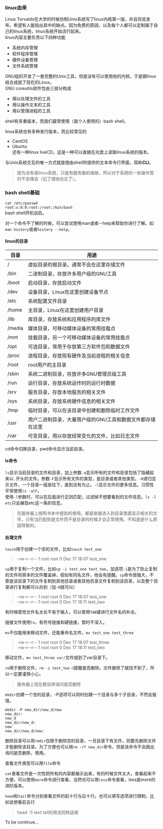 ### linux由来
Linus Torvalds在大学的时候仿制Unix系统写了linux内核第一版，并且将其发布，希望有人能指出其中的缺点。因为免费的原因，以及每个人都可以定制属于自己的linux系统，linux系统开始流行起来。     
linux内容主要负责以下四种功能
- 系统内存管理
- 软件程序管理
- 硬件设备管理
- 文件系统管理

GNU组织开发了一套完整的Unix工具，但是没有可以使用他的内核，于是跟linux结合成就了现在的Linux。   
GNU coreutils软件包由三部分构成
- 用以处理文件的工具 
- 用以操作文本的工具 
- 用以管理进程的工具

shell有多重版本，而我们最常使用（我个人使用的）bash shell。

linux系统也有多种发行版本，而比较常见的
- CentOS
- Ubuntu     
还有一种linux liveCD，这是一种可以直接在光盘上读取linux系统的版本。

与Unix系统交互的唯一方式就是借由shell所提供的文本命令行界面，简称**CLI**。

>因为没有装linux系统，只是有服务器的缘故，所以对于系统的一些操作暂时不去理会（记了很快也忘了）。


### bash shell基础
`cat /etc/passwd`     
`root:x:0:0:root:/root:/bin/bash`     
bash shell开机自启。

对一个命令不了解的时候，可以尝试使用man或者--help来帮助你进行了解。如`man history`或者`history --help`。

#### linux的目录     

目录    |   用途    |
---    |---        |
   /       |    虚拟目录的根目录。通常不会在这里存储文件   |
   /bin    |    二进制目录，存放许多用户级的GNU工具    |
   /boot   |    启动目录，存放启动文件     |
   /dev    |    设备目录，Linux在这里创建设备节点  |
   /etc    |    系统配置文件目录   |
   /home   |    主目录，Linux在这里创建用户目录    |
   /lib    |    库目录，存放系统和应用程序的库文件     |
   /media  |    媒体目录，可移动媒体设备的常用挂载点   |
   /mnt    |    挂载目录，另一个可移动媒体设备的常用挂载点     |
   /opt    |    可选目录，常用于存放第三方软件包和数据文件     |
   /proc   |    进程目录，存放现有硬件及当前进程的相关信息     |
   /root   |    root用户的主目录   |
   /sbin   |    系统二进制目录，存放许多GNU管理员级工具    |
   /run    |    运行目录，存放系统运作时的运行时数据   |
   /srv    |    服务目录，存放本地服务的相关文件   |
   /sys    |    系统目录，存放系统硬件信息的相关文件   |
   /tmp    |    临时目录，可以在该目录中创建和删除临时工作文件     |
   /usr    |    用户二进制目录，大量用户级的GNU工具和数据文件都存储在这里 |  
   /var    |    可变目录，用以存放经常变化的文件，比如日志文件     |

cd命令切换目录，pwd命令显示当前目录。   
#### ls命令
`ls`显示当前目录的文件和目录，加上参数`-a`显示所有的文件和目录包括了隐藏起来以`.`开头的文件。参数`-F`显示所有文件的类型，是目录或者其他类型。`-R`递归显示文件，一个目录一层层往下，直到没有为止。`-l`显示文件的更多信息。习惯性平常使用`ls -alF`。   
使用`-l`参数时，可以在后面进行正则匹配，过滤掉不想要看到的文件信息。`ls -l etc`只会展现etc这一条的信息。    
>在服务器上按照书本中提到的使用，都是直接进入到目录里面显示相关的文件，只有当匹配到是文件而不是目录的时候才会正常使用。不知道是什么原因导致的。

#### 处理文件   
`touch`用于创建一个空的文件，比如`touch test_one`   
>-rw-r--r-- 1 root root 0 Dec 17 18:07 test_one     

`cp`用于复制一个文件，比如`cp -i test_one test_two`，加选项`-i`是为了防止复制的文件将原本的文件覆盖掉，假如有同名文件，他会有提醒。`cp`命令很强大，不管是该目录下的文件复制到其他目录或者其他目录文件复制到该目录，以及整个目录进行复制都可以办到（加`-R`就可以）
>-rw-r--r-- 1 root root 0 Dec 17 18:07 test_one     
>-rw-r--r-- 1 root root 0 Dec 17 18:11 test_two

有时候感觉文件名太长不易于输入，可以使用`TAB`键进行文件名的补全。

链接文件使用`ln`，有符号链接和硬链接，暂时不深入。

`mv`不仅能用来移动文件，还能重命名文件。`mv test_one test_three`    
>-rw-r--r-- 1 root root 0 Dec 17 18:07 test_three   
>-rw-r--r-- 1 root root 0 Dec 17 18:11 test_two             

移动文件，`mv test_three var/`文件就到了var目录下。

`rm`用于删除文件，`rm -i test_two` -i提醒是否删除。文件删除了就找不到了，所以一定要谨慎小心。
>服务器上现在都自带询问是否删除

`mkdir`创建一个空的目录，-P选项可以同时创建一个目录与多个子目录，不然会报错。
```
mkdir -P new_dir/new_d/new         
new_dir:   
new_d  
new_dir/new_d:     
new    
new_dir/new_d/new: 
```
删除目录可以用`rmdir`仅限于删除空的目录，一旦目录下有文件，则要先删除文件才能删除该目录。为了方便也可以用`rm -rf new_dir`命令，但是该命令不会跳出询问是否删除，慎用。

查看文件类型可以用`file`命令

`cat`查看文件是一次性把所有的内容都展示出来，有的时候文件太大，查看起来不方便，可以使用`more`命令进行查看，当然也可以用`less`命令查看，less是more的进阶版本。

`head`和`tail`命令分别查看文件的前十行与后十行。也可以填写选项进行限制，比如说想看前五行
>head -5 text   tail的用法同样适用

To be continue...






